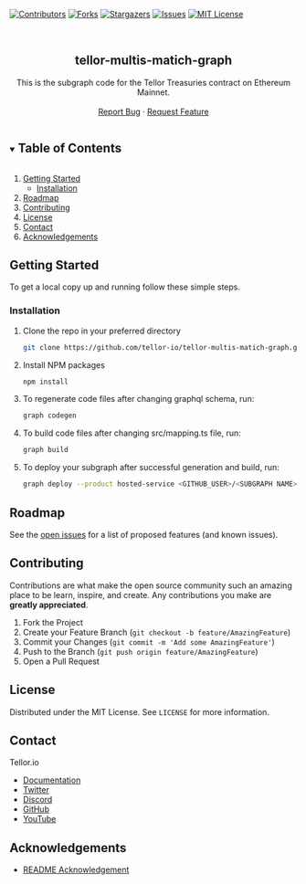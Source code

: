 <!--
*** Thanks for checking out the Best-README-Template. If you have a suggestion
*** that would make this better, please fork the repo and create a pull request
*** or simply open an issue with the tag "enhancement".
*** Thanks again! Now go create something AMAZING! :D
***
***
***
*** To avoid retyping too much info. Do a search and replace for the following:
*** github_username, repo_name, twitter_handle, email, project_title, project_description
-->



<!-- PROJECT SHIELDS -->
<!--
*** I'm using markdown "reference style" links for readability.
*** Reference links are enclosed in brackets [ ] instead of parentheses ( ).
*** See the bottom of this document for the declaration of the reference variables
*** for contributors-url, forks-url, etc. This is an optional, concise syntax you may use.
*** https://www.markdownguide.org/basic-syntax/#reference-style-links
-->
[![Contributors][contributors-shield]][contributors-url]
[![Forks][forks-shield]][forks-url]
[![Stargazers][stars-shield]][stars-url]
[![Issues][issues-shield]][issues-url]
[![MIT License][license-shield]][license-url]


<!-- PROJECT LOGO -->
<br />
<p align="center">
  <h2 align="center">tellor-multis-matich-graph</h2>

  <p align="center">
    This is the subgraph code for the Tellor Treasuries contract on Ethereum Mainnet.
    <br />
    <br />
    <a href="https://github.com/tellor-io/tellor-multis-matich-graph/issues">Report Bug</a>
    ·
    <a href="https://github.com/tellor-io/tellor-multis-matich-graph/issues">Request Feature</a>
  </p>
</p>



<!-- TABLE OF CONTENTS -->
<details open="open">
  <summary><h2 style="display: inline-block">Table of Contents</h2></summary>
  <ol>
    <li>
      <a href="#getting-started">Getting Started</a>
      <ul>
        <li><a href="#installation">Installation</a></li>
      </ul>
    </li>
    <li><a href="#roadmap">Roadmap</a></li>
    <li><a href="#contributing">Contributing</a></li>
    <li><a href="#license">License</a></li>
    <li><a href="#contact">Contact</a></li>
    <li><a href="#acknowledgements">Acknowledgements</a></li>
  </ol>
</details>



<!-- GETTING STARTED -->
## Getting Started

To get a local copy up and running follow these simple steps.

### Installation

1. Clone the repo in your preferred directory
   ```sh
   git clone https://github.com/tellor-io/tellor-multis-matich-graph.git
   ```
2. Install NPM packages
   ```sh
   npm install
   ```
3. To regenerate code files after changing graphql schema, run:
   ```sh
   graph codegen
   ```
4. To build code files after changing src/mapping.ts file, run:
   ```sh
   graph build
   ```
5. To deploy your subgraph after successful generation and build, run:
   ```sh
   graph deploy --product hosted-service <GITHUB_USER>/<SUBGRAPH NAME>
   ```


<!-- ROADMAP -->
## Roadmap

See the [open issues](https://github.com/tellor-io/tellor-multis-matich-graph/issues) for a list of proposed features (and known issues).

<!-- CONTRIBUTING -->
## Contributing

Contributions are what make the open source community such an amazing place to be learn, inspire, and create. Any contributions you make are **greatly appreciated**.

1. Fork the Project
2. Create your Feature Branch (`git checkout -b feature/AmazingFeature`)
3. Commit your Changes (`git commit -m 'Add some AmazingFeature'`)
4. Push to the Branch (`git push origin feature/AmazingFeature`)
5. Open a Pull Request

<!-- LICENSE -->
## License

Distributed under the MIT License. See `LICENSE` for more information.

<!-- CONTACT -->
## Contact

Tellor.io 
- [Documentation](https://docs.tellor.io/tellor/)
- [Twitter](https://twitter.com/WeAreTellor)
- [Discord](https://discord.gg/NP7fmzr5)
- [GitHub](https://github.com/tellor-io)
- [YouTube](https://www.youtube.com/tellor)

<!-- ACKNOWLEDGEMENTS -->

## Acknowledgements

* [README Acknowledgement](https://github.com/othneildrew/Best-README-Template)

<!-- MARKDOWN LINKS & IMAGES -->
<!-- https://www.markdownguide.org/basic-syntax/#reference-style-links -->
[contributors-shield]: https://img.shields.io/github/contributors/tellor-io/tellor-multis-matich-graph.svg?style=for-the-badge
[contributors-url]: https://github.com/tellor-io/tellor-multis-matich-graph/graphs/contributors
[forks-shield]: https://img.shields.io/github/forks/tellor-io/tellor-multis-matich-graph.svg?style=for-the-badge
[forks-url]: https://github.com/tellor-io/tellor-multis-matich-graph/network/members
[stars-shield]: https://img.shields.io/github/stars/tellor-io/tellor-multis-matich-graph.svg?style=for-the-badge
[stars-url]: https://github.com/tellor-io/tellor-multis-matich-graph/stargazers
[issues-shield]: https://img.shields.io/github/issues/tellor-io/tellor-multis-matich-graph.svg?style=for-the-badge
[issues-url]: https://github.com/tellor-io/tellor-multis-matich-graph/issues
[license-shield]: https://img.shields.io/github/license/tellor-io/tellor-multis-matich-graph.svg?style=for-the-badge
[license-url]: https://github.com/tellor-io/tellor-multis-matich-graph/blob/main/LICENSE.txt


